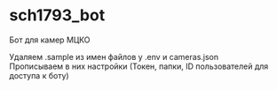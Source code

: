 # sch1793_bot
Бот для камер МЦКО

Удаляем .sample из имен файлов у .env и cameras.json<br/>
Прописываем в них настройки (Токен, папки, ID пользователей для доступа к боту)
